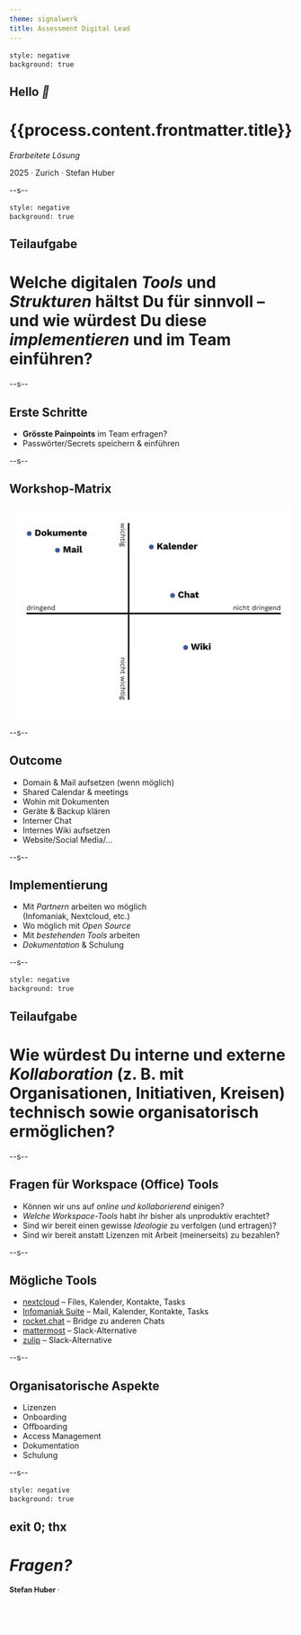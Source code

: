 ```yaml
---
theme: signalwerk
title: Assessment Digital Lead
---
```


```fm
style: negative
background: true
```

## Hello _👋_

# {{process.content.frontmatter.title}}

_Erarbeitete Lösung_

<footer>

2025 · Zurich · Stefan Huber

</footer>

--s--

```fm
style: negative
background: true
```

## Teilaufgabe

# Welche digitalen _Tools_ und _Strukturen_ hältst Du für sinnvoll – und wie würdest Du diese _implementieren_ und im Team einführen?

--s--

## Erste Schritte

- **Grösste Painpoints** im Team erfragen?
- Passwörter/Secrets speichern & einführen

--s--

## Workshop-Matrix

![alt text](./img/eisenhower.png)

--s--

## Outcome

- Domain & Mail aufsetzen (wenn möglich)
- Shared Calendar & meetings
- Wohin mit Dokumenten
- Geräte & Backup klären
- Interner Chat
- Internes Wiki aufsetzen
- Website/Social Media/…

--s--

## Implementierung

- Mit _Partnern_ arbeiten wo möglich <br>(Infomaniak, Nextcloud, etc.)
- Wo möglich mit _Open Source_
- Mit _bestehenden Tools_ arbeiten
- _Dokumentation_ & Schulung

--s--

```fm
style: negative
background: true
```

## Teilaufgabe

# Wie würdest Du interne und externe _Kollaboration_ (z. B. mit Organisationen, Initiativen, Kreisen) technisch sowie organisatorisch ermöglichen?

--s--

## Fragen für Workspace (Office) Tools

- Können wir uns auf _online und kollaborierend_ einigen?
- _Welche Workspace-Tools_ habt ihr bisher als unproduktiv erachtet?
- Sind wir bereit einen gewisse _Ideologie_ zu verfolgen (und ertragen)?
- Sind wir bereit anstatt Lizenzen mit Arbeit (meinerseits) zu bezahlen?

--s--

## Mögliche Tools

- [nextcloud](https://nextcloud.com/) – Files, Kalender, Kontakte, Tasks
- [Infomaniak Suite](https://www.infomaniak.com/en/ksuite) – Mail, Kalender, Kontakte, Tasks
- [rocket.chat](https://rocket.chat/) – Bridge zu anderen Chats
- [mattermost](https://mattermost.com/) – Slack-Alternative
- [zulip](https://zulip.com/) – Slack-Alternative

--s--

## Organisatorische Aspekte

- Lizenzen
- Onboarding
- Offboarding
- Access Management
- Dokumentation
- Schulung

--s--

```fm
style: negative
background: true
```

## exit 0; thx

# _Fragen?_

<style>
  .contact-links {
    padding-bottom: 1rem;
    font-size: .8rem;
  }
  .contact-links a {
    color: white;
  }
  .contact-links a:after {
    display: none;
  }
</style>

<footer class="contact-links">

**Stefan Huber** · sh@signalwerk.ch  
[mastodon.social/@signalwerk](https://mastodon.social/@signalwerk)  
[instagram.com/signalwerk](https://instagram.com/signalwerk)  
[linkedin.com/in/signalwerk](https://linkedin.com/in/signalwerk)  
[github.com/signalwerk](https://github.com/signalwerk)

</footer>
